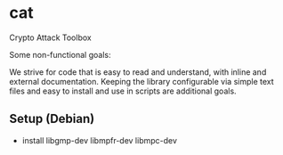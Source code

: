 # cat
Crypto Attack Toolbox

Some non-functional goals:

We strive for code that is easy to read and understand, with inline and external documentation.
Keeping the library configurable via simple text files and easy to install and use in scripts are additional goals.

## Setup (Debian)

* install libgmp-dev libmpfr-dev libmpc-dev
